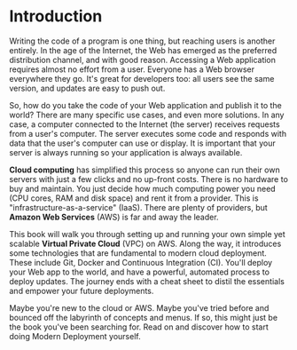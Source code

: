 # Introduction

Writing the code of a program is one thing, but reaching users is another entirely. In the age of the Internet, the Web has emerged as the preferred distribution channel, and with good reason. Accessing a Web application requires almost no effort from a user. Everyone has a Web browser everywhere they go. It's great for developers too: all users see the same version, and updates are easy to push out.

So, how do you take the code of your Web application and publish it to the world? There are many specific use cases, and even more solutions. In any case, a computer connected to the Internet (the server) receives requests from a user's computer. The server executes some code and responds with data that the user's computer can use or display. It is important that your server is always running so your application is always available.

**Cloud computing** has simplified this process so anyone can run their own servers with just a few clicks and no up-front costs. There is no hardware to buy and maintain. You just decide how much computing power you need (CPU cores, RAM and disk space) and rent it from a provider. This is "infrastructure-as-a-service" (IaaS). There are plenty of providers, but **Amazon Web Services** (AWS) is far and away the leader.

This book will walk you through setting up and running your own simple yet scalable **Virtual Private Cloud** (VPC) on AWS. Along the way, it introduces some technologies that are fundamental to modern cloud deployment. These include Git, Docker and Continuous Integration (CI). You'll deploy your Web app to the world, and have a powerful, automated process to deploy updates. The journey ends with a cheat sheet to distil the essentials and empower your future deployments.

Maybe you're new to the cloud or AWS. Maybe you've tried before and bounced off the labyrinth of concepts and menus. If so, this might just be the book you've been searching for. Read on and discover how to start doing Modern Deployment yourself.
